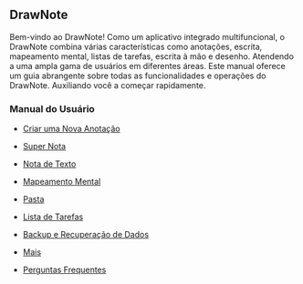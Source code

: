 DrawNote
------
Bem-vindo ao DrawNote! Como um aplicativo integrado multifuncional, o DrawNote combina várias características como anotações, escrita, mapeamento mental, listas de tarefas, escrita à mão e desenho. Atendendo a uma ampla gama de usuários em diferentes áreas. Este manual oferece um guia abrangente sobre todas as funcionalidades e operações do DrawNote. Auxiliando você a começar rapidamente.

### Manual do Usuário

- [Criar uma Nova Anotação](new_note.md)

- [Super Nota](super_note/index.md)

- [Nota de Texto](text_note/index.md)

- [Mapeamento Mental](mind_mapping/index.md)

- [Pasta](folder/index.md)

- [Lista de Tarefas](to_do/index.md)

- [Backup e Recuperação de Dados](data_backup_and_recovery/index.md)

- [Mais](more/index.md)

- [Perguntas Frequentes](q_a/index.md)